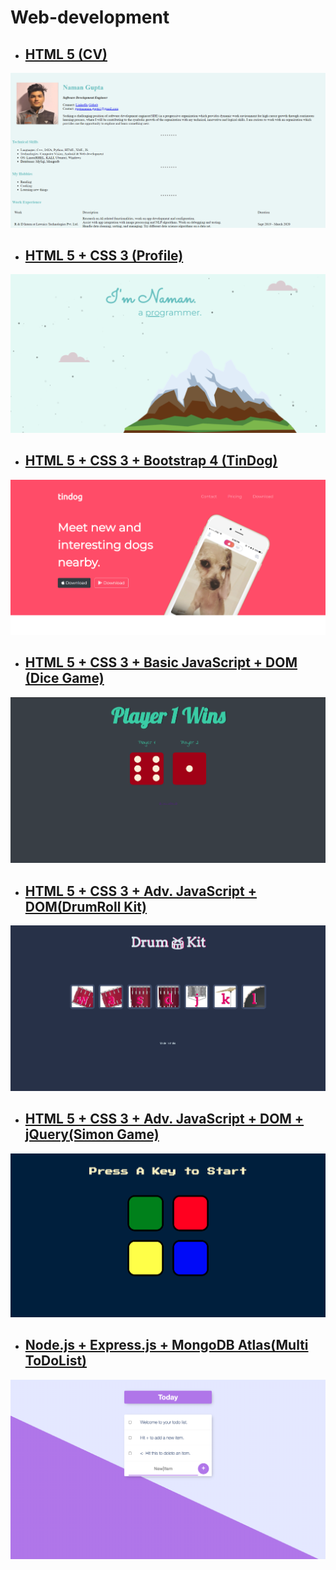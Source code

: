 # Web-development
* ## [HTML 5 (CV)](https://namangupta.tech/profile.html)
![cv1](https://github.com/namangupta-98/Web-Dev/blob/master/Sample-images/cv1.png)
* ## [HTML 5 + CSS 3 (Profile)](https://namangupta-98.github.io/Web-Dev/index.html)
![cv2](https://github.com/namangupta-98/Web-Dev/blob/master/Sample-images/cv2.png)
* ## [HTML 5 + CSS 3 + Bootstrap 4 (TinDog)](https://namangupta-98.github.io/Web-Dev/Tindog/index.html)
![tindog](https://github.com/namangupta-98/Web-Dev/blob/master/Sample-images/tindog.png)
* ## [HTML 5 + CSS 3 + Basic JavaScript + DOM (Dice Game)](https://namangupta-98.github.io/Web-Dev/DOM-DiceGame/index.html)
![dice](https://github.com/namangupta-98/Web-Dev/blob/master/Sample-images/dice.png)
* ## [HTML 5 + CSS 3 + Adv. JavaScript + DOM(DrumRoll Kit)](https://namangupta-98.github.io/Web-Dev/Adv.%20JS%20%26%20DOM%20DrumRoll%20Kit/index.html)
![drum](https://github.com/namangupta-98/Web-Dev/blob/master/Sample-images/drum.png)
* ## [HTML 5 + CSS 3 + Adv. JavaScript + DOM + jQuery(Simon Game)](https://namangupta-98.github.io/Web-Dev/Simon%20Game/index.html)
![simon](https://github.com/namangupta-98/Web-Dev/blob/master/Sample-images/simon-game.png)
* ## [Node.js + Express.js + MongoDB Atlas(Multi ToDoList)](https://cryptic-gorge-24082.herokuapp.com/)
![list](https://github.com/namangupta-98/Web-Dev/blob/master/Sample-images/todolist.png)
